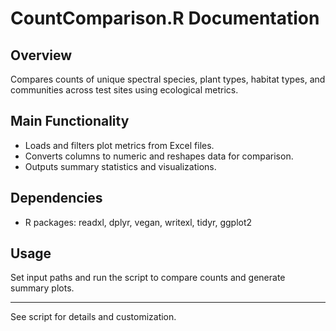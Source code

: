 # CountComparison.R Documentation

## Overview
Compares counts of unique spectral species, plant types, habitat types, and communities across test sites using ecological metrics.

## Main Functionality
- Loads and filters plot metrics from Excel files.
- Converts columns to numeric and reshapes data for comparison.
- Outputs summary statistics and visualizations.

## Dependencies
- R packages: readxl, dplyr, vegan, writexl, tidyr, ggplot2

## Usage
Set input paths and run the script to compare counts and generate summary plots.

---
See script for details and customization.
